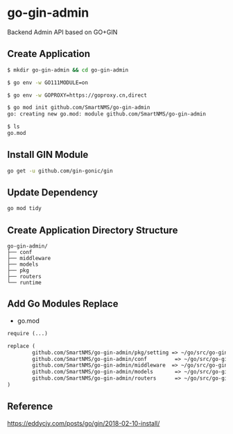 # go-gin-admin
Backend Admin API based on GO+GIN

## Create Application
```bash
$ mkdir go-gin-admin && cd go-gin-admin

$ go env -w GO111MODULE=on

$ go env -w GOPROXY=https://goproxy.cn,direct

$ go mod init github.com/SmartNMS/go-gin-admin
go: creating new go.mod: module github.com/SmartNMS/go-gin-admin

$ ls
go.mod
```

## Install GIN Module
```bash
go get -u github.com/gin-gonic/gin
```

## Update Dependency
```bash
go mod tidy
```

## Create Application Directory Structure
```
go-gin-admin/
├── conf
├── middleware
├── models
├── pkg
├── routers
└── runtime
```

## Add Go Modules Replace

- go.mod

```txt
require (...)

replace (
		github.com/SmartNMS/go-gin-admin/pkg/setting => ~/go/src/go-gin-admin/pkg/setting
		github.com/SmartNMS/go-gin-admin/conf    	  => ~/go/src/go-gin-admin/pkg/conf
		github.com/SmartNMS/go-gin-admin/middleware  => ~/go/src/go-gin-admin/middleware
		github.com/SmartNMS/go-gin-admin/models 	  => ~/go/src/go-gin-admin/models
		github.com/SmartNMS/go-gin-admin/routers 	  => ~/go/src/go-gin-admin/routers
)
```

## Reference

https://eddycjy.com/posts/go/gin/2018-02-10-install/

